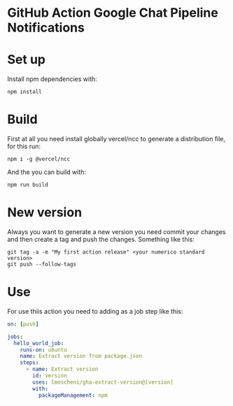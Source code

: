 GitHub Action Google Chat Pipeline Notifications
===
# Set up
Install npm dependencies with:
```
npm install
```
# Build
First at all you need install globally vercel/ncc to generate a distribution file, for this run:
```
npm i -g @vercel/ncc
```
And the you can build with:
```
npm run build
```
# New version
Always you want to generate a new version you need commit your changes and then create a tag and push the changes.
Something like this:
```
git tag -a -m "My first action release" <your numerico standard version>
git push --follow-tags
```
# Use
For use thiis action you need to adding as a job step like this:
```yml
on: [push]

jobs:
  hello_world_job:
    runs-on: ubuntu
    name: Extract version from package.json
    steps:
      - name: Extract version
        id: version
        uses: lmoscheni/gha-extract-version@[version]
        with:
          packageManagement: npm
```
